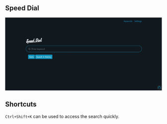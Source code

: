 ## Speed Dial

![Screenshot of Speed Dial](/screenshot.jpg)

## Shortcuts

`Ctrl+Shift+K` can be used to access the search quickly.
